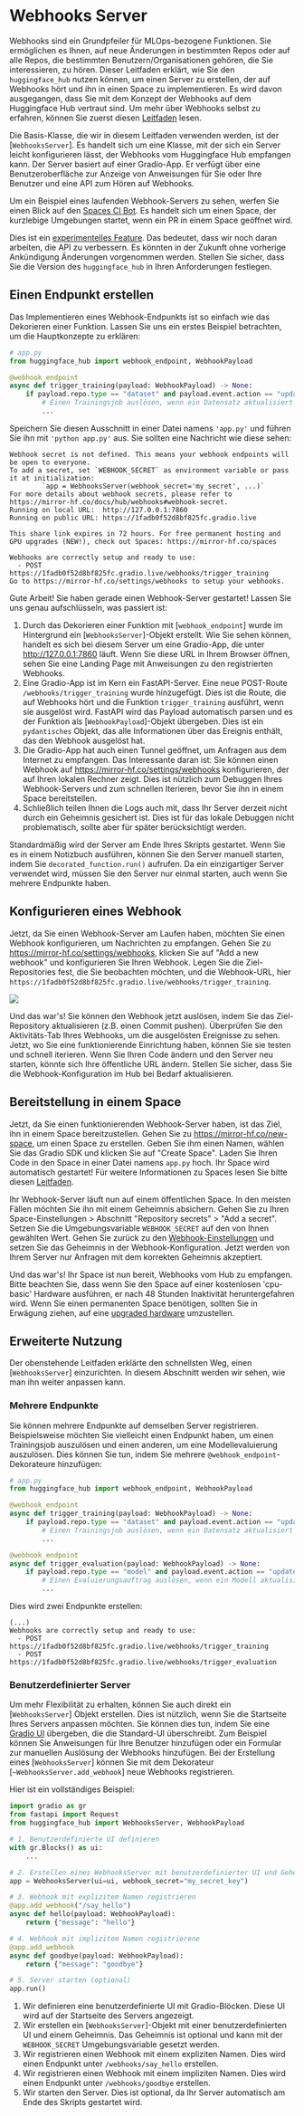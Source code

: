 <!--⚠️ Note that this file is in Markdown but contains specific syntax for our doc-builder (similar to MDX) that may not be
rendered properly in your Markdown viewer.
-->

# Webhooks Server

Webhooks sind ein Grundpfeiler für MLOps-bezogene Funktionen. Sie ermöglichen es Ihnen, auf neue Änderungen in bestimmten Repos oder auf alle Repos, die bestimmten Benutzern/Organisationen gehören, die Sie interessieren, zu hören. Dieser Leitfaden erklärt, wie Sie den `huggingface_hub` nutzen können, um einen Server zu erstellen, der auf Webhooks hört und ihn in einen Space zu implementieren. Es wird davon ausgegangen, dass Sie mit dem Konzept der Webhooks auf dem Huggingface Hub vertraut sind. Um mehr über Webhooks selbst zu erfahren, können Sie zuerst diesen [Leitfaden](https://mirror-hf.co/docs/hub/webhooks) lesen.

Die Basis-Klasse, die wir in diesem Leitfaden verwenden werden, ist der [`WebhooksServer`]. Es handelt sich um eine Klasse, mit der sich ein Server leicht konfigurieren lässt, der Webhooks vom Huggingface Hub empfangen kann. Der Server basiert auf einer Gradio-App. Er verfügt über eine Benutzeroberfläche zur Anzeige von Anweisungen für Sie oder Ihre Benutzer und eine API zum Hören auf Webhooks.

<Tip>

Um ein Beispiel eines laufenden Webhook-Servers zu sehen, werfen Sie einen Blick auf den [Spaces CI Bot](https://mirror-hf.co/spaces/spaces-ci-bot/webhook). Es handelt sich um einen Space, der kurzlebige Umgebungen startet, wenn ein PR in einem Space geöffnet wird.

</Tip>

<Tip warning={true}>

Dies ist ein [experimentelles Feature](../package_reference/environment_variables#hfhubdisableexperimentalwarning). Das bedeutet, dass wir noch daran arbeiten, die API zu verbessern. Es könnten in der Zukunft ohne vorherige Ankündigung Änderungen vorgenommen werden. Stellen Sie sicher, dass Sie die Version des `huggingface_hub` in Ihren Anforderungen festlegen.

</Tip>


## Einen Endpunkt erstellen

Das Implementieren eines Webhook-Endpunkts ist so einfach wie das Dekorieren einer Funktion. Lassen Sie uns ein erstes Beispiel betrachten, um die Hauptkonzepte zu erklären:

```python
# app.py
from huggingface_hub import webhook_endpoint, WebhookPayload

@webhook_endpoint
async def trigger_training(payload: WebhookPayload) -> None:
    if payload.repo.type == "dataset" and payload.event.action == "update":
        # Einen Trainingsjob auslösen, wenn ein Datensatz aktualisiert wird
        ...
```

Speichern Sie diesen Ausschnitt in einer Datei namens `'app.py'` und führen Sie ihn mit `'python app.py'` aus. Sie sollten eine Nachricht wie diese sehen:

```text
Webhook secret is not defined. This means your webhook endpoints will be open to everyone.
To add a secret, set `WEBHOOK_SECRET` as environment variable or pass it at initialization:
        `app = WebhooksServer(webhook_secret='my_secret', ...)`
For more details about webhook secrets, please refer to https://mirror-hf.co/docs/hub/webhooks#webhook-secret.
Running on local URL:  http://127.0.0.1:7860
Running on public URL: https://1fadb0f52d8bf825fc.gradio.live

This share link expires in 72 hours. For free permanent hosting and GPU upgrades (NEW!), check out Spaces: https://mirror-hf.co/spaces

Webhooks are correctly setup and ready to use:
  - POST https://1fadb0f52d8bf825fc.gradio.live/webhooks/trigger_training
Go to https://mirror-hf.co/settings/webhooks to setup your webhooks.
```

Gute Arbeit! Sie haben gerade einen Webhook-Server gestartet! Lassen Sie uns genau aufschlüsseln, was passiert ist:

1. Durch das Dekorieren einer Funktion mit [`webhook_endpoint`] wurde im Hintergrund ein [`WebhooksServer`]-Objekt erstellt. Wie Sie sehen können, handelt es sich bei diesem Server um eine Gradio-App, die unter http://127.0.0.1:7860 läuft. Wenn Sie diese URL in Ihrem Browser öffnen, sehen Sie eine Landing Page mit Anweisungen zu den registrierten Webhooks.
2. Eine Gradio-App ist im Kern ein FastAPI-Server. Eine neue POST-Route `/webhooks/trigger_training` wurde hinzugefügt. Dies ist die Route, die auf Webhooks hört und die Funktion `trigger_training` ausführt, wenn sie ausgelöst wird. FastAPI wird das Payload automatisch parsen und es der Funktion als [`WebhookPayload`]-Objekt übergeben. Dies ist ein `pydantisches` Objekt, das alle Informationen über das Ereignis enthält, das den Webhook ausgelöst hat.
3. Die Gradio-App hat auch einen Tunnel geöffnet, um Anfragen aus dem Internet zu empfangen. Das Interessante daran ist: Sie können einen Webhook auf https://mirror-hf.co/settings/webhooks konfigurieren, der auf Ihren lokalen Rechner zeigt. Dies ist nützlich zum Debuggen Ihres Webhook-Servers und zum schnellen Iterieren, bevor Sie ihn in einem Space bereitstellen.
4. Schließlich teilen Ihnen die Logs auch mit, dass Ihr Server derzeit nicht durch ein Geheimnis gesichert ist. Dies ist für das lokale Debuggen nicht problematisch, sollte aber für später berücksichtigt werden.

<Tip warning={true}>

Standardmäßig wird der Server am Ende Ihres Skripts gestartet. Wenn Sie es in einem Notizbuch ausführen, können Sie den Server manuell starten, indem Sie `decorated_function.run()` aufrufen. Da ein einzigartiger Server verwendet wird, müssen Sie den Server nur einmal starten, auch wenn Sie mehrere Endpunkte haben.

</Tip>


## Konfigurieren eines Webhook

Jetzt, da Sie einen Webhook-Server am Laufen haben, möchten Sie einen Webhook konfigurieren, um Nachrichten zu empfangen.
Gehen Sie zu https://mirror-hf.co/settings/webhooks, klicken Sie auf "Add a new webhook" und konfigurieren Sie Ihren Webhook. Legen Sie die Ziel-Repositories fest, die Sie beobachten möchten, und die Webhook-URL, hier `https://1fadb0f52d8bf825fc.gradio.live/webhooks/trigger_training`.

<div class="flex justify-center">
<img src="https://mirror-hf.co/datasets/huggingface/documentation-images/resolve/main/hub/configure_webhook.png"/>
</div>

Und das war's! Sie können den Webhook jetzt auslösen, indem Sie das Ziel-Repository aktualisieren (z.B. einen Commit pushen). Überprüfen Sie den Aktivitäts-Tab Ihres Webhooks, um die ausgelösten Ereignisse zu sehen. Jetzt, wo Sie eine funktionierende Einrichtung haben, können Sie sie testen und schnell iterieren. Wenn Sie Ihren Code ändern und den Server neu starten, könnte sich Ihre öffentliche URL ändern. Stellen Sie sicher, dass Sie die Webhook-Konfiguration im Hub bei Bedarf aktualisieren.

## Bereitstellung in einem Space

Jetzt, da Sie einen funktionierenden Webhook-Server haben, ist das Ziel, ihn in einem Space bereitzustellen. Gehen Sie zu https://mirror-hf.co/new-space, um einen Space zu erstellen. Geben Sie ihm einen Namen, wählen Sie das Gradio SDK und klicken Sie auf "Create Space". Laden Sie Ihren Code in den Space in einer Datei namens `app.py` hoch. Ihr Space wird automatisch gestartet! Für weitere Informationen zu Spaces lesen Sie bitte diesen [Leitfaden](https://mirror-hf.co/docs/hub/spaces-overview).

Ihr Webhook-Server läuft nun auf einem öffentlichen Space. In den meisten Fällen möchten Sie ihn mit einem Geheimnis absichern. Gehen Sie zu Ihren Space-Einstellungen > Abschnitt "Repository secrets" > "Add a secret". Setzen Sie die Umgebungsvariable `WEBHOOK_SECRET` auf den von Ihnen gewählten Wert. Gehen Sie zurück zu den [Webhook-Einstellungen](https://mirror-hf.co/settings/webhooks) und setzen Sie das Geheimnis in der Webhook-Konfiguration. Jetzt werden von Ihrem Server nur Anfragen mit dem korrekten Geheimnis akzeptiert.

Und das war's! Ihr Space ist nun bereit, Webhooks vom Hub zu empfangen. Bitte beachten Sie, dass wenn Sie den Space auf einer kostenlosen 'cpu-basic' Hardware ausführen, er nach 48 Stunden Inaktivität heruntergefahren wird. Wenn Sie einen permanenten Space benötigen, sollten Sie in Erwägung ziehen, auf eine [upgraded hardware](https://mirror-hf.co/docs/hub/spaces-gpus#hardware-specs) umzustellen.

## Erweiterte Nutzung

Der obenstehende Leitfaden erklärte den schnellsten Weg, einen [`WebhooksServer`] einzurichten. In diesem Abschnitt werden wir sehen, wie man ihn weiter anpassen kann.

### Mehrere Endpunkte

Sie können mehrere Endpunkte auf demselben Server registrieren. Beispielsweise möchten Sie vielleicht einen Endpunkt haben, um einen Trainingsjob auszulösen und einen anderen, um eine Modellevaluierung auszulösen. Dies können Sie tun, indem Sie mehrere `@webhook_endpoint`-Dekorateure hinzufügen:

```python
# app.py
from huggingface_hub import webhook_endpoint, WebhookPayload

@webhook_endpoint
async def trigger_training(payload: WebhookPayload) -> None:
    if payload.repo.type == "dataset" and payload.event.action == "update":
        # Einen Trainingsjob auslösen, wenn ein Datensatz aktualisiert wird
        ...

@webhook_endpoint
async def trigger_evaluation(payload: WebhookPayload) -> None:
    if payload.repo.type == "model" and payload.event.action == "update":
        # Einen Evaluierungsauftrag auslösen, wenn ein Modell aktualisiert wird
        ...
```

Dies wird zwei Endpunkte erstellen:

```text
(...)
Webhooks are correctly setup and ready to use:
  - POST https://1fadb0f52d8bf825fc.gradio.live/webhooks/trigger_training
  - POST https://1fadb0f52d8bf825fc.gradio.live/webhooks/trigger_evaluation
```

### Benutzerdefinierter Server

Um mehr Flexibilität zu erhalten, können Sie auch direkt ein [`WebhooksServer`] Objekt erstellen. Dies ist nützlich, wenn Sie die Startseite Ihres Servers anpassen möchten. Sie können dies tun, indem Sie eine [Gradio UI](https://gradio.app/docs/#blocks) übergeben, die die Standard-UI überschreibt. Zum Beispiel können Sie Anweisungen für Ihre Benutzer hinzufügen oder ein Formular zur manuellen Auslösung der Webhooks hinzufügen. Bei der Erstellung eines [`WebhooksServer`] können Sie mit dem Dekorateur [`~WebhooksServer.add_webhook`] neue Webhooks registrieren.

Hier ist ein vollständiges Beispiel:

```python
import gradio as gr
from fastapi import Request
from huggingface_hub import WebhooksServer, WebhookPayload

# 1. Benutzerdefinierte UI definieren
with gr.Blocks() as ui:
    ...

# 2. Erstellen eines WebhooksServer mit benutzerdefinierter UI und Geheimnis
app = WebhooksServer(ui=ui, webhook_secret="my_secret_key")

# 3. Webhook mit explizitem Namen registrieren
@app.add_webhook("/say_hello")
async def hello(payload: WebhookPayload):
    return {"message": "hello"}

# 4. Webhook mit implizitem Namen registrierene
@app.add_webhook
async def goodbye(payload: WebhookPayload):
    return {"message": "goodbye"}

# 5. Server starten (optional)
app.run()
```

1. Wir definieren eine benutzerdefinierte UI mit Gradio-Blöcken. Diese UI wird auf der Startseite des Servers angezeigt.
2. Wir erstellen ein [`WebhooksServer`]-Objekt mit einer benutzerdefinierten UI und einem Geheimnis. Das Geheimnis ist optional und kann mit der `WEBHOOK_SECRET` Umgebungsvariable gesetzt werden.
3. Wir registrieren einen Webhook mit einem expliziten Namen. Dies wird einen Endpunkt unter `/webhooks/say_hello` erstellen.
4. Wir registrieren einen Webhook mit einem impliziten Namen. Dies wird einen Endpunkt unter `/webhooks/goodbye` erstellen.
5. Wir starten den Server. Dies ist optional, da Ihr Server automatisch am Ende des Skripts gestartet wird.

